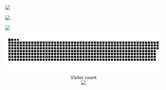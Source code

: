 ![](https://media0.giphy.com/media/3otPorWLQJq5GmHRtu/giphy.gif)

![](https://media0.giphy.com/media/GpJV4qJNSVrwQvCpva/giphy.gif)

![](https://media0.giphy.com/media/IoZDK4acSaiaEovaz9/giphy.gif)

<a href=#><img src="contributions.svg"></a>

<p align="center"> 
  Visitor count<br>
  <img src="https://profile-counter.glitch.me/0xAymane/count.svg" />
</p>
